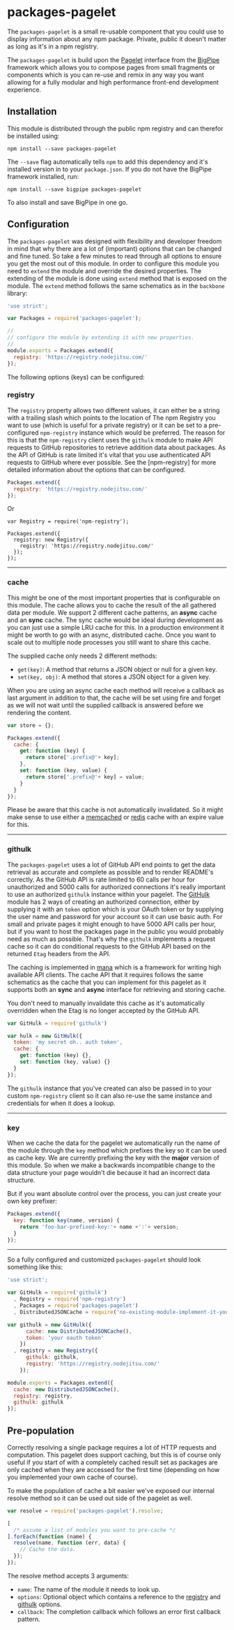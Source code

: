 # packages-pagelet

The `packages-pagelet` is a small re-usable component that you could use to
display information about any npm package. Private, public it doesn't matter as
long as it's in a npm registry.

The `packages-pagelet` is build upon the [Pagelet] interface from the [BigPipe]
framework which allows you to compose pages from small fragments or components
which is you can re-use and remix in any way you want allowing for a fully
modular and high performance front-end development experience.

## Installation

This module is distributed through the public npm registry and can therefor be
installed using:

```
npm install --save packages-pagelet
```

The `--save` flag automatically tells `npm` to add this dependency and it's
installed version in to your `package.json`.  If you do not have the BigPipe
framework installed, run:

```
npm install --save bigpipe packages-pagelet
```

To also install and save BigPipe in one go.

## Configuration

The `packages-pagelet` was designed with flexibility and developer freedom in
mind that why there are a lot of (important) options that can be changed and
fine tuned. So take a few minutes to read through all options to ensure you get
the most out of this module. In order to configure this module you need to
`extend` the module and override the desired properties. The extending of the
module is done using `extend` method that is exposed on the module. The `extend`
method follows the same schematics as in the `backbone` library:

```js
'use strict';

var Packages = require('packages-pagelet');

//
// configure the module by extending it with new properties.
//
module.exports = Packages.extend({
  registry: 'https://registry.nodejitsu.com/'
});
```

The following options (keys) can be configured:

### registry

The `registry` property allows two different values, it can either be a string
with a trailing slash which points to the location of The npm Registry you want
to use (which is useful for a private registry) or it can be set to a
pre-configured `npm-registry` instance which would be preferred. The reason for
this is that the `npm-registry` client uses the `githulk` module to make API
requests to GitHub repositories to retrieve addition data about packages. As the
API of GitHub is rate limited it's vital that you use authenticated API requests
to GitHub where ever possible. See the [npm-registry] for more detailed
information about the options that can be configured.

```js
Packages.extend({
  registry: 'https://registry.nodejitsu.com/'
});
```

Or

```
var Registry = require('npm-registry');

Packages.extend({
  registry: new Registry({
    registry: 'https://registry.nodejitsu.com/'
  });
});
```

---

### cache

This might be one of the most important properties that is configurable on this
module. The cache allows you to cache the result of the all gathered data per
module. We support 2 different cache patterns, an **async** cache and an
**sync** cache. The sync cache would be ideal during development as you can just
use a simple LRU cache for this. In a production environment it might be worth to
go with an async, distributed cache. Once you want to scale out to multiple node
processes you still want to share this cache.

The supplied cache only needs 2 different methods:

- `get(key)`: A method that returns a JSON object or null for a given key.
- `set(key, obj)`: A method that stores a JSON object for a given key.

When you are using an async cache each method will receive a callback as last
argument in addition to that, the cache will be set using fire and forget as we
will not wait until the supplied callback is answered before we rendering the
content.

```js
var store = {};

Packages.extend({
  cache: {
    get: function (key) {
      return store['.prefix@'+ key];
    },
    set: function (key, value) {
      return store['.prefix@'+ key] = value;
    }
  }
});
```

Please be aware that this cache is not automatically invalidated. So it might
make sense to use either a [memcached] or [redis] cache with an expire value
for this.

---

### githulk

The `packages-pagelet` uses a lot of GitHub API end points to get the data
retrieval as accurate and complete as possible and to render README's correctly.
As the GitHub API is rate limited to 60 calls per hour for unauthorized and 5000
calls for authorized connections it's really important to use an authorized
`githulk` instance within your pagelet. The [GitHulk] module has 2 ways of
creating an authorized connection, either by supplying it with an `token` option
which is your OAuth token or by supplying the user name and password for your
account so it can use basic auth. For small and private pages it might enough to
have 5000 API calls per hour, but if you want to host the packages page in the
public you would probably need as much as possible. That's why the `githulk`
implements a request cache so it can do conditional requests to the GitHub API
based on the returned `Etag` headers from the API.

The caching is implemented in [mana] which is a framework for writing high
available API clients. The cache API that it requires follows the same
schematics as the cache that you can implement for this pagelet as it supports
both an **sync** and **async** interface for retrieving and storing cache.

You don't need to manually invalidate this cache as it's automatically overridden
when the Etag is no longer accepted by the GitHub API.

```js
var GitHulk = require('githulk')

var hulk = new GitHulk({
  token: 'my secret oh.. auth token',
  cache: {
    get: function (key) {},
    set: function (key, value) {}
  }
});
```

The `githulk` instance that you've created can also be passed in to your custom
`npm-registry` client so it can also re-use the same instance and credentials
for when it does a lookup.

---

### key

When we cache the data for the pagelet we automatically run the name of the
module through the `key` method which prefixes the key so it can be used as
cache key. We are currently prefixing the key with the **major** version of this
module. So when we make a backwards incompatible change to the data structure
your page wouldn't die because it had an incorrect data structure.

But if you want absolute control over the process, you can just create your own
key prefixer:

```js
Packages.extend({
  key: function key(name, version) {
    return 'foo-bar-prefixed-key:'+ name +':'+ version;
  }
});
```

---

So a fully configured and customized `packages-pagelet` should look something
like this:

```js
'use strict';

var GitHulk = require('githulk')
  , Registry = require('npm-registry')
  , Packages = require('packages-pagelet')
  , DistributedJSONCache = require('no-existing-module-implement-it-yourself');

var githulk = new GitHulk({
      cache: new DistributedJSONCache(),
      token: 'your oauth token'
    })
  , registry = new Registry({
      githulk: githulk,
      registry: 'https://registry.nodejitsu.com/'
    });

module.exports = Packages.extend({
  cache: new DistributedJSONCache(),
  registry: registry,
  githulk: githulk
});
```

## Pre-population

Correctly resolving a single package requires a lot of HTTP requests and
computation. This pagelet does support caching, but this is of course only useful
if you start of with a completely cached result set as packages are only cached
when they are accessed for the first time (depending on how you implemented your
own cache of course).

To make the population of cache a bit easier we've exposed our internal resolve
method so it can be used out side of the pagelet as well.

```js
var resolve = require('packages-pagelet').resolve;

[
  /* assume a list of modules you want to pre-cache */
].forEach(function (name) {
  resolve(name, function (err, data) {
    // Cache the data.
  });
});
```

The resolve method accepts 3 arguments:

- `name`: The name of the module it needs to look up.
- `options`: Optional object which contains a reference to the [registry] and
  [githulk] options.
- `callback`: The completion callback which follows an error first callback
  pattern.

[BigPipe]: http://bigpipe.io
[Pagelet]: https://github.com/bigpipe/pagelet
[registry]: #registry
[githulk]: #githulk
[GitHulk]: https://github.com/3rd-Eden/githulk
[mana]: https://github.com/3rd-Eden/mana
[memcached]: https://github.com/3rd-Eden/node-memcached
[redis]: https://github.com/mranney/node_redis
